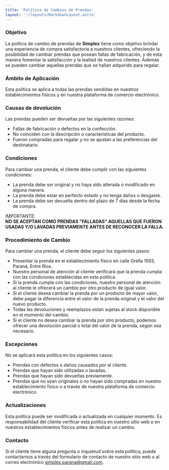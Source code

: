 ```yaml
---
title: 'Política de Cambios de Prendas'
layout: '~/layouts/MarkdownLayout.astro'
---
```


### Objetivo

La política de cambio de prendas de **Simplex** tiene como objetivo brindar una experiencia de compra satisfactoria a nuestros clientes, ofreciendo la posibilidad de cambiar prendas que posean fallas de fabricación, y de esta manera fomentar la satisfacción y la lealtad de nuestros clientes.
Además se pueden cambiar aquellas prendas que se hallan adquirido para regalar.

### Ámbito de Aplicación

Esta política se aplica a todas las prendas vendidas en nuestros establecimientos físicos y en nuestra plataforma de comercio electrónico.

### Causas de devolución

Las prendas pueden ser devueltas por las siguientes razones:

* Fallas de fabricación o defectos en la confección.
* No coinciden con la descripción o características del producto.
* Fueron compradas para regalar y no se ajustan a las preferencias del destinatario.

### Condiciones

Para cambiar una prenda, el cliente debe cumplir con las siguientes condiciones:

* La prenda debe ser original y no haya sido alterada o modificado en alguna manera.
* La prenda debe estar en perfecto estado y no tenga daños o desgaste.
* La prenda debe ser devuelta dentro del plazo de 7 días desde la fecha de compra.

IMPORTANTE:  
**NO SE ACEPTAN COMO PRENDAS "FALLADAS" AQUELLAS QUE FUERON USADAS Y/O LAVADAS PREVIAMENTE ANTES DE RECONOCER LA FALLA.**

### Procedimiento de Cambio

Para cambiar una prenda, el cliente debe seguir los siguientes pasos:

* Presentar la prenda en el establecimiento físico en calle Grella 1593, Paraná, Entre Ríos.
* Nuestro personal de atención al cliente verificará que la prenda cumpla con las condiciones establecidas en esta política.
* Si la prenda cumple con las condiciones, nuestro personal de atención al cliente le ofrecerá un cambio por otro producto de igual valor.
* Si el cliente desea cambiar la prenda por un producto de mayor valor, debe pagar la diferencia entre el valor de la prenda original y el valor del nuevo producto.
* Todas las devoluciones y reemplazos estan sujetas al stock disponible en el momento del cambio.
* Si el cliente no desea cambiar la prenda por otro producto, podemos ofrecer una devolución parcial o total del valor de la prenda, según sea necesario.

### Excepciones

No se aplicará esta política en los siguientes casos:

* Prendas con defectos o daños causados por el cliente.
* Prendas que hayan sido utilizadas o lavadas.
* Prendas que hayan sido devueltas previamente.
* Prendas que no sean originales o no hayan sido compradas en nuestro establecimiento físico o a través de nuestra plataforma de comercio electrónico.

### Actualizaciones

Esta política puede ser modificada o actualizada en cualquier momento. Es responsabilidad del cliente verificar esta política en nuestro sitio web o en nuestros establecimientos físicos antes de realizar un cambio.

### Contacto

Si el cliente tiene alguna pregunta o inquietud sobre esta política, puede contactarnos a través del formulario de contacto de nuestro sitio web o al correo electrónico simplex.parana@gmail.com.

